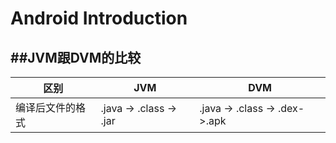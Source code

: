 # Android Introduction

##JVM跟DVM的比较
---

区别 | JVM | DVM
--|--|--|
编译后文件的格式 | .java -> .class -> .jar | .java -> .class -> .dex->.apk

